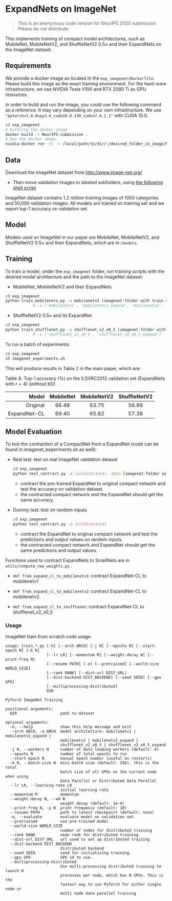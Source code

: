 # ExpandNets on ImageNet
> This is an anonymous code version for NeurIPS 2020 submission. Please do not distribute.

This implements training of compact model architectures, such as MobileNet, MobileNetV2, and ShuffleNetV2 0.5× 
and their ExpandNets on the ImageNet dataset.

## Requirements 
We provide a docker image as located in the `exp_imagenet/Dockerfile`. Please build this image as the exact training environment. For the hard-ware infrastructure, we use NVIDIA Tesla V100 and RTX 2080 Ti as GPU resources. 

In order to build and run the image, you could use the following command as a reference. It may vary depending on your own infrastructure. We use `"pytorch=1.0.0=py3.6_cuda10.0.130_cudnn7.4.1_1"` with CUDA 10.0. 

```bash
cd exp_imagenet
# buidling the docker image
docker build -t NeurIPS-submission .
# Run the docker image.
nvidia-docker run -ti -v /local/path/to/dir/:/desired_folder_in_image/NeurIPS-submission
```


## Data

Download the ImageNet dataset from http://www.image-net.org/
   - Then move validation images to labeled subfolders, using [the following shell script](https://raw.githubusercontent.com/soumith/imagenetloader.torch/master/valprep.sh)

ImageNet dataset contains 1.2 million training images of 1000 categories and 50,000 validation images. All models are trained on training set 
and we report top-1 accuracy on validation set.

## Model

Models used on ImageNet in our paper are MobileNet, MobileNetV2, and ShuffleNetV2 0.5× and their ExpandNets, which are in `/models`.


## Training

To train a model, under the `exp_imagenet` folder, run training scripts with the desired model architecture and the path to the ImageNet dataset:

- MobileNet, MobileNetV2 and their ExpandNets
```bash
cd exp_imagenet
python train_mobilenets.py -a mobilenetv1 [imagenet-folder with train and val folders] --run 0 -b 256  --epochs 90 --wd 0.0001  --lr 0.1
            # -a ['mobilenetv1', 'mobilenetv1_expand', 'mobilenetv2', 'mobilenetv2_expand']
```

- ShuffleNetV2 0.5× and its ExpandNet
```bash
cd exp_imagenet
python train_shufflenet.py -a shufflenet_v2_x0_5 [imagenet-folder with train and val folders] --run 0 -b 1024  --epochs 250 --wd 0.00004  --lr 0.5  --seed 42 -p 100
            # -a ['shufflenet_v2_x0_5', 'shufflenet_v2_x0_5_expand']
```

To run a batch of experiments:
```bash
cd exp_imagenet
sh imagenet_experiments.sh   
```
This will produce results in Table 2 in the main paper, which are:

Table A: Top-1 accuracy (%) on the ILSVRC2012 validation set (ExpandNets with $r = 4$) (without KD)

|           Model 	|   MobileNet  	|   MobileNetV2  | ShuffleNetV2	|
|----------------:	|:------------:	|:------------:	 |:------------:|
|        Original 	| 66.48 	    | 63.75 	     | 56.89        |
|    ExpandNet-CL 	| 69.40 	    | 65.62          | 57.38        |



## Model Evaluation
To test the contraction of a CompactNet from a ExpandNet (code can be found in imagenet_experiments.sh as well):

- Real test: test on real ImageNet validation dataset
    ```bash
    cd exp_imagenet
    python test_contract.py -a [architecture] -data [imagenet-folder with train and val folders] --emodel_path [Path-to-ExpandNet-Pretrained-model] 
    ```
    - contract the pre-trained ExpandNet to original compact network and test the accuracy on validation dataset.
    - the contracted compact network and the ExpandNet should get the same accuracy.
    
- Dummy test: test on random inputs
    ```bash
    cd exp_imagenet
    python test_contract.py -a [architecture] 
    ```
    - contract the ExpandNet to original compact network and test the predictions and output values on random inputs.
    - the contracted compact network and ExpandNet should get the same predictions and output values.



Functions used to contract ExpandNets to SmallNets are in `utils/compute_new_weights.py` .

- `def from_expand_cl_to_mobilenetv1`: contract ExpandNet-CL to mobilenetv1
    
- `def from_expand_cl_to_mobilenetv2`: contract ExpandNet-CL to mobilenetv2

- `def from_expand_cl_to_shufflenet`: contract ExpandNet-CL to shufflenet_v2_x0_5


### Usage
ImageNet train from scratch code usage.

```
usage: train_*.py [-h] [--arch ARCH] [-j N] [--epochs N] [--start-epoch N] [-b N]
                  [--lr LR] [--momentum M] [--weight-decay W] [--print-freq N]
                  [--resume PATH] [-e] [--pretrained] [--world-size WORLD_SIZE]
                  [--rank RANK] [--dist-url DIST_URL]
                  [--dist-backend DIST_BACKEND] [--seed SEED] [--gpu GPU]
                  [--multiprocessing-distributed]
                  DIR

PyTorch ImageNet Training

positional arguments:
  DIR                   path to dataset

optional arguments:
  -h, --help            show this help message and exit
  --arch ARCH, -a ARCH  model architecture: mobilenetv1 | mobilenetv1_expand |
                        mobilenetv2 | mobilenetv2_expand |
                        shufflenet_v2_x0_5 | shufflenet_v2_x0_5_expand
  -j N, --workers N     number of data loading workers (default: 4)
  --epochs N            number of total epochs to run
  --start-epoch N       manual epoch number (useful on restarts)
  -b N, --batch-size N  mini-batch size (default: 256), this is the total
                        batch size of all GPUs on the current node when using
                        Data Parallel or Distributed Data Parallel
  --lr LR, --learning-rate LR
                        initial learning rate
  --momentum M          momentum
  --weight-decay W, --wd W
                        weight decay (default: 1e-4)
  --print-freq N, -p N  print frequency (default: 10)
  --resume PATH         path to latest checkpoint (default: none)
  -e, --evaluate        evaluate model on validation set
  --pretrained          use pre-trained model
  --world-size WORLD_SIZE
                        number of nodes for distributed training
  --rank RANK           node rank for distributed training
  --dist-url DIST_URL   url used to set up distributed training
  --dist-backend DIST_BACKEND
                        distributed backend
  --seed SEED           seed for initializing training.
  --gpu GPU             GPU id to use.
  --multiprocessing-distributed
                        Use multi-processing distributed training to launch N
                        processes per node, which has N GPUs. This is the
                        fastest way to use PyTorch for either single node or
                        multi node data parallel training
```
